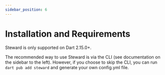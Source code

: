```yaml
---
sidebar_position: 6
---
```


# Installation and Requirements

Steward is only supported on Dart 2.15.0+.

The recommended way to use Steward is via the CLI (see documentation on the sidebar to the left). However, if you choose to skip the CLI, you can run `dart pub add steward` and generate your own config.yml file.